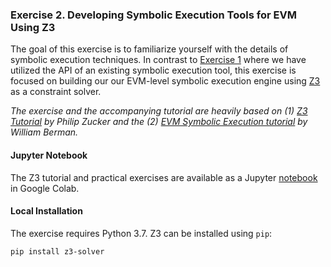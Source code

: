 ### **Exercise 2.** Developing Symbolic Execution Tools for EVM Using Z3

The goal of this exercise is to familiarize yourself with the details of symbolic execution techniques. In contrast to [Exercise 1](https://colab.research.google.com/drive/17oyX0mL9TtpjPUQEYO4h_GwyW1A8V8r6?usp=sharing) where we have utilized the API of an existing symbolic execution tool, this exercise is focused on building our our EVM-level symbolic execution engine using [Z3](https://github.com/Z3Prover/z3) as a constraint solver.

*The exercise and the accompanying tutorial are heavily based on (1) [Z3 Tutorial](https://colab.research.google.com/github/philzook58/z3_tutorial/blob/master/Z3%20Tutorial.ipynb) by Philip Zucker and the (2) [EVM Symbolic Execution tutorial](https://github.com/williamberman/evm-symbolic-execution/blob/master/EVM%20Symbolic%20Execution.ipynb) by William Berman.*

#### **Jupyter Notebook**

The Z3 tutorial and practical exercises are available as a Jupyter [notebook](https://colab.research.google.com/drive/1X8E5d82dWT-bY4xcvGNtZnJPVGATnzN2) in Google Colab.

#### **Local Installation**

The exercise requires Python 3.7.
Z3 can be installed using `pip`:

`pip install z3-solver`

